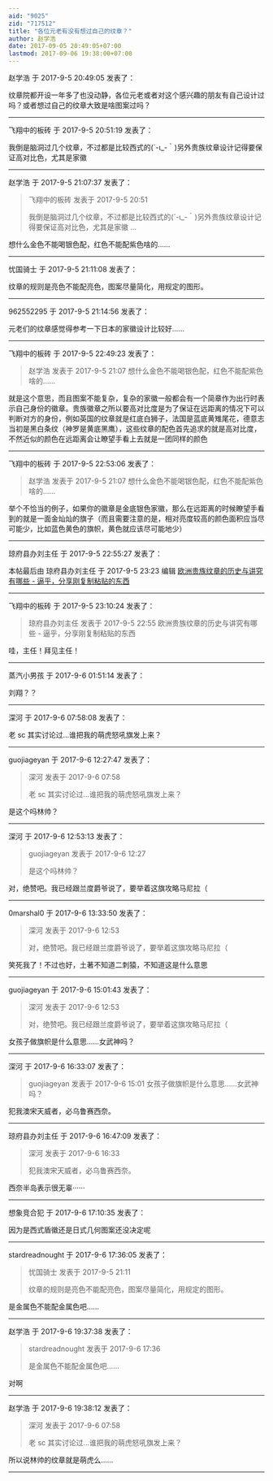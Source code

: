 ```yaml
---
aid: "9025"
zid: "717512"
title: "各位元老有没有想过自己的纹章？"
author: 赵学浩
date: 2017-09-05 20:49:05+07:00
lastmod: 2017-09-06 19:38:00+07:00
---
```


赵学浩 于 2017-9-5 20:49:05 发表了：

纹章院都开设一年多了也没动静，各位元老或者对这个感兴趣的朋友有自己设计过吗？或者想过自己的纹章大致是啥图案过吗？

---

飞翔中的板砖 于 2017-9-5 20:51:19 发表了：

我倒是脑洞过几个纹章，不过都是比较西式的(´-ι\_-｀)另外贵族纹章设计记得要保证高对比色，尤其是家徽

---

赵学浩 于 2017-9-5 21:07:37 发表了：

> 飞翔中的板砖 发表于 2017-9-5 20:51
>
> 我倒是脑洞过几个纹章，不过都是比较西式的(´-ι\_-｀)另外贵族纹章设计记得要保证高对比色，尤其是家徽 ...

想什么金色不能喝银色配，红色不能配紫色啥的……

---

忧国骑士 于 2017-9-5 21:11:08 发表了：

纹章的规则是亮色不能配亮色，图案尽量简化，用规定的图形。

---

962552295 于 2017-9-5 21:14:56 发表了：

元老们的纹章感觉得参考一下日本的家徽设计比较好......

---

飞翔中的板砖 于 2017-9-5 22:49:23 发表了：

> 赵学浩 发表于 2017-9-5 21:07 想什么金色不能喝银色配，红色不能配紫色啥的……

就是这个意思，而且图案不能复杂，复杂的家徽一般都会有一个简章作为出行时表示自己身份的徽章。贵族徽章之所以要高对比度是为了保证在远距离的情况下可以判断对方的身份，例如英国的纹章就是红底白狮子，法国是蓝底黄雉尾花，德意志当初是黑白条纹（神罗是黄底黑鹰），这些纹章的配色首先追求的就是高对比度，不然近似的颜色在远距离会让瞭望手看上去就是一团同样的颜色

---

飞翔中的板砖 于 2017-9-5 22:53:06 发表了：

> 赵学浩 发表于 2017-9-5 21:07 想什么金色不能喝银色配，红色不能配紫色啥的……

举个不恰当的例子，如果你的徽章是金底银色家徽，那么在远距离的时候瞭望手看到的就是一面金灿灿的旗子（而且需要注意的是，相对亮度较高的颜色面积应当尽可能少，比如蓝色黄色的旗帜，黄色就应该尽可能地少）

---

琼府县办刘主任 于 2017-9-5 22:55:27 发表了：

本帖最后由 琼府县办刘主任 于 2017-9-5 23:23 编辑 [欧洲贵族纹章的历史与讲究有哪些 \- 逼乎，分享刚复制粘贴的东西](https://www.zhihu.com/question/23214804)

---

飞翔中的板砖 于 2017-9-5 23:10:24 发表了：

> 琼府县办刘主任 发表于 2017-9-5 22:55 欧洲贵族纹章的历史与讲究有哪些 \- 逼乎，分享刚复制粘贴的东西

哇，主任！拜见主任！

---

蒸汽小男孩 于 2017-9-6 01:51:14 发表了：

刘翔？？

---

深河 于 2017-9-6 07:58:08 发表了：

老 sc 其实讨论过…谁把我的萌虎怒吼旗发上来？

---

guojiageyan 于 2017-9-6 12:27:47 发表了：

> 深河 发表于 2017-9-6 07:58
>
> 老 sc 其实讨论过…谁把我的萌虎怒吼旗发上来？

是这个吗林帅？

---

深河 于 2017-9-6 12:53:13 发表了：

> guojiageyan 发表于 2017-9-6 12:27
>
> 是这个吗林帅？

对，绝赞吧。我已经跟兰度爵爷说了，要举着这旗攻略马尼拉（

---

0marshal0 于 2017-9-6 13:33:50 发表了：

> 深河 发表于 2017-9-6 12:53
>
> 对，绝赞吧。我已经跟兰度爵爷说了，要举着这旗攻略马尼拉（

笑死我了！不过也好，土著不知道二刺猿，不知道这是什么意思

---

guojiageyan 于 2017-9-6 15:01:43 发表了：

> 深河 发表于 2017-9-6 12:53
>
> 对，绝赞吧。我已经跟兰度爵爷说了，要举着这旗攻略马尼拉（

女孩子做旗帜是什么意思……女武神吗？

---

深河 于 2017-9-6 16:33:07 发表了：

> guojiageyan 发表于 2017-9-6 15:01 女孩子做旗帜是什么意思……女武神吗？

犯我澳宋天威者，必乌鲁赛西奈。

---

琼府县办刘主任 于 2017-9-6 16:47:09 发表了：

> 深河 发表于 2017-9-6 16:33
>
> 犯我澳宋天威者，必乌鲁赛西奈。

西奈半岛表示很无辜······

---

想象竞合犯 于 2017-9-6 17:10:35 发表了：

因为是西式盾徽还是日式几何图案还没决定呢

---

stardreadnought 于 2017-9-6 17:36:05 发表了：

> 忧国骑士 发表于 2017-9-5 21:11
>
> 纹章的规则是亮色不能配亮色，图案尽量简化，用规定的图形。

是金属色不能配金属色吧……

---

赵学浩 于 2017-9-6 19:37:38 发表了：

> stardreadnought 发表于 2017-9-6 17:36
>
> 是金属色不能配金属色吧……

对啊

---

赵学浩 于 2017-9-6 19:38:12 发表了：

> 深河 发表于 2017-9-6 07:58
>
> 老 sc 其实讨论过…谁把我的萌虎怒吼旗发上来？

所以说林帅的纹章就是萌虎么……

---

